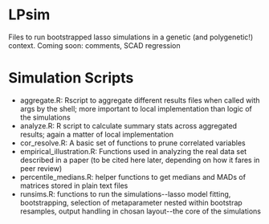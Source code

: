 # LPsim

Files to run bootstrapped lasso simulations in a genetic (and polygenetic!) context.
Coming soon: comments, SCAD regression

# Simulation Scripts 
- aggregate.R: Rscript to aggregate different results files when called with args by the shell; more important to local implementation than logic of the simulations
- analyze.R: R script to calculate summary stats across aggregated results; again a matter of local implementation
- cor_resolve.R: A basic set of functions to prune correlated variables
- empirical_illustration.R: Functions used in analyzing the real data set described in a paper (to be cited here later, depending on how it fares in peer review)
- percentile_medians.R: helper functions to get medians and MADs of matrices stored in plain text files
- runsims.R: functions to run the simulations--lasso model fitting, bootstrapping, selection of metaparameter nested within bootstrap resamples, output handling in chosan layout--the core of the simulations
